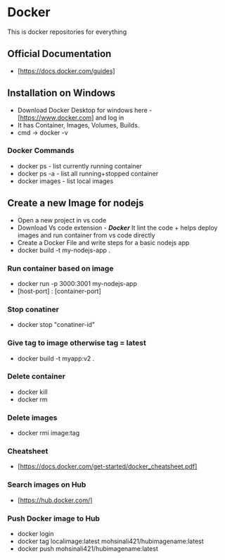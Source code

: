 # Docker
This is docker repositories for everything

## Official Documentation
- [https://docs.docker.com/guides]

## Installation on Windows
- Download Docker Desktop for windows here - [https://www.docker.com] and log in
- It has Container, Images, Volumes, Builds.
- cmd -> docker -v

### Docker Commands
- docker ps         - list currently running container
- docker ps -a      - list all running+stopped container
- docker images     - list local images


## Create a new Image for nodejs
- Open a new project in vs code
- Download Vs code extension - ***Docker*** It lint the code + helps deploy images and run container from vs code directly
- Create a Docker File and write steps for a basic nodejs app
- docker build -t my-nodejs-app .

### Run container based on image
- docker run -p 3000:3001 my-nodejs-app
- [host-port] : [container-port] 

### Stop conatiner
- docker stop "conatiner-id"

### Give tag to image otherwise tag = latest
- docker build -t myapp:v2 .

### Delete container
- docker kill <container-id>
- docker rm <container-id>

### Delete images
- docker rmi image:tag

### Cheatsheet
- [https://docs.docker.com/get-started/docker_cheatsheet.pdf]

### Search images on Hub
- [https://hub.docker.com/]

### Push Docker image to Hub
- docker login  
- docker tag localimage:latest mohsinali421/hubimagename:latest
- docker push mohsinali421/hubimagename:latest   



